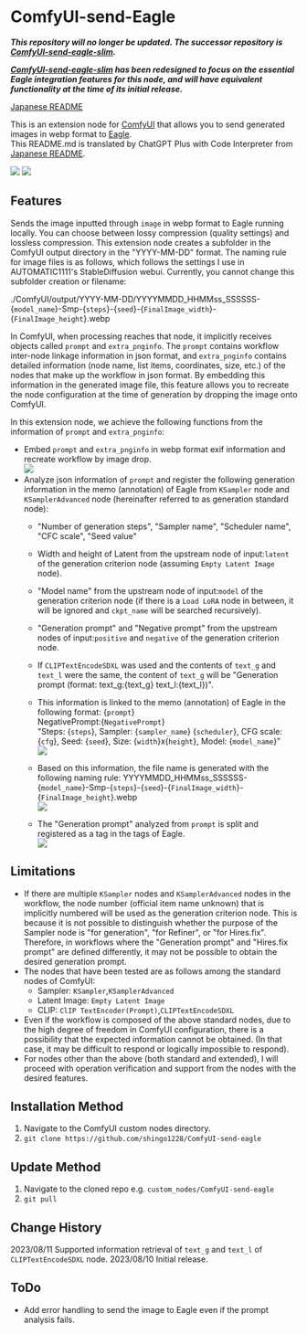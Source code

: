 
# ComfyUI-send-Eagle
***This repository will no longer be updated. The successor repository is [ComfyUI-send-eagle-slim](https://github.com/shingo1228/ComfyUI-send-eagle-slim).***

***[ComfyUI-send-eagle-slim](https://github.com/shingo1228/ComfyUI-send-eagle-slim) has been redesigned to focus on the essential Eagle integration features for this node, and will have equivalent functionality at the time of its initial release.***

[Japanese README](README.ja.md)

This is an extension node for [ComfyUI](https://github.com/comfyanonymous/ComfyUI) that allows you to send generated images in webp format to [Eagle](https://en.eagle.cool/).<br>
This README.md is translated by ChatGPT Plus with Code Interpreter from [Japanese README](README.ja.md).

![](misc/sss_top_eagle_ss.jpg)
![](misc/workflow.svg)

## Features
Sends the image inputted through `image` in webp format to Eagle running locally. 
You can choose between lossy compression (quality settings) and lossless compression.
This extension node creates a subfolder in the ComfyUI output directory in the "YYYY-MM-DD" format.
The naming rule for image files is as follows, which follows the settings I use in AUTOMATIC1111's StableDiffusion webui. Currently, you cannot change this subfolder creation or filename:

./ComfyUI/output/YYYY-MM-DD/YYYYMMDD_HHMMss_SSSSSS-{`model_name`}-Smp-{`steps`}-{`seed`}-{`FinalImage_width`}-{`FinalImage_height`}.webp

In ComfyUI, when processing reaches that node, it implicitly receives objects called `prompt` and `extra_pnginfo`. The `prompt` contains workflow inter-node linkage information in json format, and `extra_pnginfo` contains detailed information (node name, list items, coordinates, size, etc.) of the nodes that make up the workflow in json format. By embedding this information in the generated image file, this feature allows you to recreate the node configuration at the time of generation by dropping the image onto ComfyUI.

In this extension node, we achieve the following functions from the information of `prompt` and `extra_pnginfo`:

- Embed `prompt` and `extra_pnginfo` in webp format exif information and recreate workflow by image drop.<br>
![](misc/sss_exif.jpg)
- Analyze json information of `prompt` and register the following generation information in the memo (annotation) of Eagle from `KSampler` node and `KSamplerAdvanced` node (hereinafter referred to as generation standard node):
   - "Number of generation steps", "Sampler name", "Scheduler name", "CFC scale", "Seed value"
   - Width and height of Latent from the upstream node of input:`latent` of the generation criterion node (assuming `Empty Latent Image` node).
   - "Model name" from the upstream node of input:`model` of the generation criterion node (if there is a `Load LoRA` node in between, it will be ignored and `ckpt_name` will be searched recursively).
   - "Generation prompt" and "Negative prompt" from the upstream nodes of input:`positive` and `negative` of the generation criterion node.
   - If `CLIPTextEncodeSDXL` was used and the contents of `text_g` and `text_l` were the same, the content of `text_g` will be "Generation prompt (format: text_g:{text_g} text_l:{text_l})".
   - This information is linked to the memo (annotation) of Eagle in the following format:
      {`prompt`}<br>NegativePrompt:{`NegativePrompt`}<br>"Steps: {`steps`}, Sampler: {`sampler_name`} {`scheduler`}, CFG scale: {`cfg`}, Seed: {`seed`}, Size: {`width`}x{`height`}, Model: {`model_name`}"<br>
![](misc/sss_annotation.jpg)

   - Based on this information, the file name is generated with the following naming rule:
     YYYYMMDD_HHMMss_SSSSSS-{`model_name`}-Smp-{`steps`}-{`seed`}-{`FinalImage_width`}-{`FinalImage_height`}.webp<br>
![](misc/sss_filename.jpg)
   - The "Generation prompt" analyzed from `prompt` is split and registered as a tag in the tags of Eagle.<br>
![](misc/sss_tags.jpg)

## Limitations
- If there are multiple `KSampler` nodes and `KSamplerAdvanced` nodes in the workflow, the node number (official item name unknown) that is implicitly numbered will be used as the generation criterion node. This is because it is not possible to distinguish whether the purpose of the Sampler node is "for generation", "for Refiner", or "for Hires.fix". Therefore, in workflows where the "Generation prompt" and "Hires.fix prompt" are defined differently, it may not be possible to obtain the desired generation prompt.
- The nodes that have been tested are as follows among the standard nodes of ComfyUI:
   - Sampler: `KSampler`,`KSamplerAdvanced`
   - Latent Image: `Empty Latent Image`
   - CLIP: `ClIP TextEncoder(Prompt)`,`CLIPTextEncodeSDXL`
- Even if the workflow is composed of the above standard nodes, due to the high degree of freedom in ComfyUI configuration, there is a possibility that the expected information cannot be obtained. (In that case, it may be difficult to respond or logically impossible to respond).
- For nodes other than the above (both standard and extended), I will proceed with operation verification and support from the nodes with the desired features.

## Installation Method
1. Navigate to the ComfyUI custom nodes directory.
2. `git clone https://github.com/shingo1228/ComfyUI-send-eagle`

## Update Method
1. Navigate to the cloned repo e.g. `custom_nodes/ComfyUI-send-eagle`
2. `git pull`

## Change History
2023/08/11 Supported information retrieval of `text_g` and `text_l` of `CLIPTextEncodeSDXL` node.
2023/08/10 Initial release.

## ToDo
- Add error handling to send the image to Eagle even if the prompt analysis fails.
